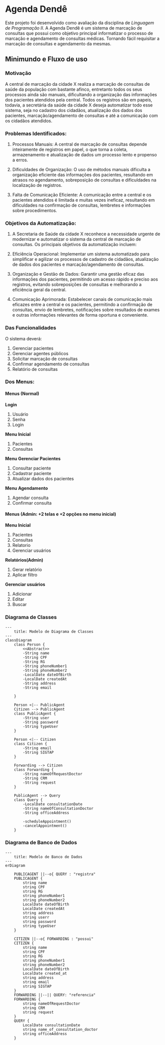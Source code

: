 # **Agenda Dendê**

Este projeto foi desenvolvido como avaliação da disciplina de *Linguagem de Programação II*. A Agenda Dendê é um sistema de marcação de consultas que possui como objetivo principal informatizar o processo de marcação e agendamento de consultas médicas. Tornando fácil requisitar a marcação de consultas e agendamento da mesmas.


## Minimundo e Fluxo de uso

### Motivação 

A central de marcação da cidade X realiza a marcação de consultas de saúde da população com bastante afinco, entretanto todos os seus processos ainda são manuais, dificultando a organização das informações dos pacientes atendidos pela central. Todos os registros são em papeis, todavia, a secretária da saúde da cidade X deseja automatizar todo esse sistema, seja no cadastro dos cidadãos, atualização dos dados dos pacientes, marcação/agendamento de consultas e até a comunicação com os cidadãos atendidos. 
 

### Problemas Identificados: 

1. Processos Manuais: A central de marcação de consultas depende inteiramente de registros em papel, o que torna a coleta, armazenamento e atualização de dados um processo lento e propenso a erros. 
   
2. Dificuldades de Organização: O uso de métodos manuais dificulta a organização eficiente das informações dos pacientes, resultando em atrasos no agendamento, sobreposição de consultas e dificuldades na localização de registros.
   
3. Falta de Comunicação Eficiente: A comunicação entre a central e os pacientes atendidos é limitada e muitas vezes ineficaz, resultando em dificuldades na confirmação de consultas, lembretes e informações sobre procedimentos. 

 
### Objetivos da Automatização:  

1. A Secretaria de Saúde da cidade X reconhece a necessidade urgente de modernizar e automatizar o sistema da central de marcação de consultas. Os principais objetivos da automatização incluem: 

2. Eficiência Operacional: Implementar um sistema automatizado para simplificar e agilizar os processos de cadastro de cidadãos, atualização de dados dos pacientes e marcação/agendamento de consultas. 

3. Organização e Gestão de Dados: Garantir uma gestão eficaz das informações dos pacientes, permitindo um acesso rápido e preciso aos registros, evitando sobreposições de consultas e melhorando a eficiência geral da central. 

4. Comunicação Aprimorada: Estabelecer canais de comunicação mais eficazes entre a central e os pacientes, permitindo a confirmação de consultas, envio de lembretes, notificações sobre resultados de exames e outras informações relevantes de forma oportuna e conveniente. 

 
### Das Funcionalidades  

O sistema deverá: 

 1. Gerenciar pacientes 
 2. Gerenciar agentes públicos 
 3. Solicitar marcação de consultas 
 4. Confirmar agendamento de consultas 
 5. Relatório de consultas 

### Dos Menus: 

#### Menus (Normal)

**Login** 

 1. Usuário 
 2. Senha
 3. Login

**Menu Inicial** 

 1. Pacientes
 2. Consultas

**Menu Gerenciar Pacientes**

 1. Consultar paciente 
 2. Cadastrar paciente 
 3. Atualizar dados dos pacientes 

**Menu Agendamento**

 1. Agendar consulta 
 2. Confirmar consulta 

#### Menus (Admin: +2 telas e +2 opções no menu inicial)

**Menu Inicial**
1. Pacientes
2. Consultas
3. Relatorio
4. Gerenciar usuários
   
**Relatórios(Admin)**
1. Gerar relatório
2. Aplicar filtro
   

**Gerenciar usuários**
1. Adicionar
2. Editar
3. Buscar
   
### Diagrama de Classes
```mermaid
---
    title: Modelo de Diagrama de Classes
---
classDiagram
    class Person {
        <<Abstract>> 
        -String name
        -String CPF
        -String RG
        -String phoneNumber1
        -String phoneNumber2
        -LocalDate dateOfBirth
        -LocalDate createdAt
        -String address
        -String email

    }

    Person <|-- PublicAgent
    Citizen --> PublicAgent
    class PublicAgent {
        -String user
        -String password
        -String typeUser
    }

    Person <|-- Citizen
    class Citizen {
        -String email
        -String SIGTAP
    }
    
    Forwarding --> Citizen
    class Forwarding {
        -String nameOfRequestDoctor
        -String CRM
        -String request
    }

    PublicAgent --> Query
    class Query {
        -LocalDate consultationDate
        -String nameOfConsultationDoctor
        -String officeAddress
        
        -scheduleAppointment()
        -cancelAppointment()  
    }
```
### Diagrama de Banco de Dados
```mermaid
---
    title: Modelo de Banco de Dados
---
erDiagram 

    PUBLICAGENT ||--o{ QUERY : "registra"
    PUBLICAGENT {
        string name
        string CPF
        string RG
        string phoneNumber1
        string phoneNumber2
        LocalDate dateOfBirth
        LocalDate createdAt
        string address
        string userr
        string password
        string typeUser
    }
    
    CITIZEN ||--o{ FORWARDING : "possui"
    CITIZEN {
        string name
        string CPF
        string RG
        string phoneNumber1
        string phoneNumber2
        LocalDate dateOfBirth
        LocalDate created_at
        string address
        string email
        string SIGTAP
    }
    FORWARDING ||--|| QUERY: "referencia"
    FORWARDING {
        string nameOfRequestDoctor
        string CRM
        string request
    }
    QUERY {
        LocalDate consultationDate
        string name_of_consultation_doctor
        string officeAddress
    }
```
